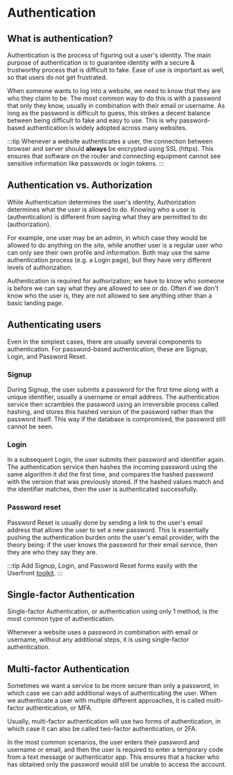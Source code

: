 # Authentication

## What is authentication?

Authentication is the process of figuring out a user's identity. The main purpose of authentication is to guarantee identity with a secure & trustworthy process that is difficult to fake. Ease of use is important as well, so that users do not get frustrated.

When someone wants to log into a website, we need to know that they are who they claim to be. The most common way to do this is with a password that only they know, usually in combination with their email or username. As long as the password is difficult to guess, this strikes a decent balance between being difficult to fake and easy to use. This is why password-based authentication is widely adopted across many websites.

:::tip
Whenever a website authenticates a user, the connection between browser and server should **always** be encrypted using SSL (https). This ensures that software on the router and connecting equipment cannot see sensitive information like passwords or login tokens.
:::

## Authentication vs. Authorization

While Authentication determines the user's identity, Authorization determines what the user is allowed to do. Knowing who a user is (authentication) is different from saying what they are permitted to do (authorization).

For example, one user may be an admin, in which case they would be allowed to do anything on the site, while another user is a regular user who can only see their own profile and information. Both may use the same authentication process (e.g. a Login page), but they have very different levels of authorization.

Authentication is required for authorization; we have to know who someone is before we can say what they are allowed to see or do. Often if we don't know who the user is, they are not allowed to see anything other than a basic landing page.

## Authenticating users

Even in the simplest cases, there are usually several components to authentication. For password-based authentication, these are Signup, Login, and Password Reset.

### Signup

During Signup, the user submits a password for the first time along with a unique identifier, usually a username or email address. The authentication service then scrambles the password using an irreversible process called hashing, and stores this hashed version of the password rather than the password itself. This way if the database is compromised, the password still cannot be seen.

### Login

In a subsequent Login, the user submits their password and identifier again. The authentication service then hashes the incoming password using the same algorithm it did the first time, and compares the hashed password with the version that was previously stored. If the hashed values match and the identifier matches, then the user is authenticated successfully.

### Password reset

Password Reset is usually done by sending a link to the user's email address that allows the user to set a new password. This is essentially pushing the authentication burden onto the user's email provider, with the theory being: if the user knows the password for their email service, then they are who they say they are.

:::tip
Add Signup, Login, and Password Reset forms easily with the Userfront [toolkit](/guide/toolkit/).
:::

## Single-factor Authentication

Single-factor Authentication, or authentication using only 1 method, is the most common type of authentication.

Whenever a website uses a password in combination with email or username, without any additional steps, it is using single-factor authentication.

## Multi-factor Authentication

Sometimes we want a service to be more secure than only a password, in which case we can add additional ways of authenticating the user. When we authenticate a user with multiple different approaches, it is called multi-factor authentication, or MFA.

Usually, multi-factor authentication will use two forms of authentication, in which case it can also be called two-factor authentication, or 2FA.

In the most common scenarios, the user enters their password and username or email, and then the user is required to enter a temporary code from a text message or authenticator app. This ensures that a hacker who has obtained only the password would still be unable to access the account.

